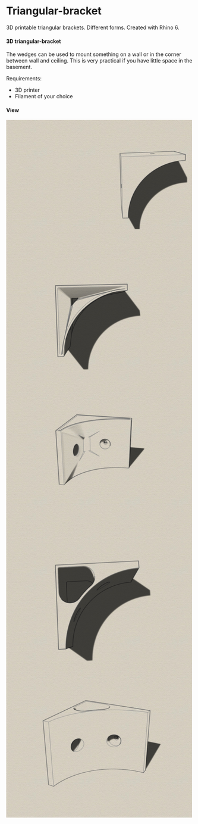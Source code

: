 # Triangular-bracket
3D printable triangular brackets. Different forms. Created with Rhino 6.

#### 3D triangular-bracket
The wedges can be used to mount something on a wall or in the corner between wall and ceiling. 
This is very practical if you have little space in the basement.

Requirements:
* 3D printer 
* Filament of your choice

#### View
<img src="iso1.jpg" width="500" align="center"> 
<img src="iso2.jpg" width="500" align="center"> 
<img src="iso3.jpg" width="500" align="center">
<img src="iso4.jpg" width="500" align="center">
<img src="iso5.jpg" width="500" align="center">

